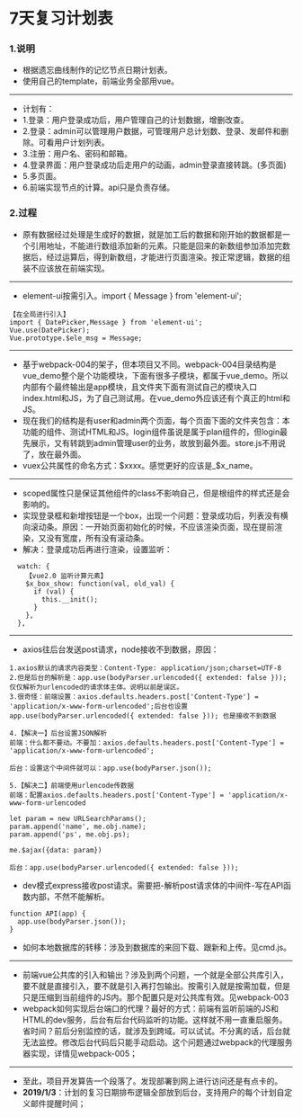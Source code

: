# 7天复习计划表

### 1.说明

* 根据遗忘曲线制作的记忆节点日期计划表。
* 使用自己的template，前端业务全部用vue。

--------------

* 计划有：
* 1.登录：用户登录成功后，用户管理自己的计划数据，增删改查。
* 2.登录：admin可以管理用户数据，可管理用户总计划数、登录、发邮件和删除。可看用户计划列表。
* 3.注册：用户名、密码和邮箱。
* 4.登录界面：用户登录成功后走用户的动画，admin登录直接转跳。(多页面)
* 5.多页面。
* 6.前端实现节点的计算。api只是负责存储。

### 2.过程

* 原有数据经过处理是生成好的数据，就是加工后的数据和刚开始的数据都是一个引用地址，不能进行数组添加新的元素。只能是回来的新数组参加添加完数据后，经过运算后，得到新数组，才能进行页面渲染。按正常逻辑，数据的组装不应该放在前端实现。

-----

* element-ui按需引入。import { Message } from 'element-ui';
```
【在全局进行引入】
import { DatePicker,Message } from 'element-ui';
Vue.use(DatePicker);
Vue.prototype.$ele_msg = Message;
```

----

* 基于webpack-004的架子，但本项目又不同。webpack-004目录结构是vue_demo整个是个功能模块，下面有很多子模块，都属于vue_demo。所以内部有个最终输出是app模块，且文件夹下面有测试自己的模块入口index.html和JS，为了自己测试用。在vue_demo外应该还有个真正的html和JS。
* 现在我们的结构是有user和admin两个页面，每个页面下面的文件夹包含：本功能的组件、测试HTML和JS。login组件虽说是属于plan组件的，但login最先展示，又有转跳到admin管理user的业务，故放到最外面。store.js不用说了，放在最外面。
* vuex公共属性的命名方式：$xxxx。感觉更好的应该是_$x_name。

----

* scoped属性只是保证其他组件的class不影响自己，但是根组件的样式还是会影响的。
* 实现登录框和新增按钮是一个box，出现一个问题：登录成功后，列表没有横向滚动条。原因：一开始页面初始化的时候，不应该渲染页面，现在提前渲染，又没有宽度，所有没有滚动条。
* 解决：登录成功后再进行渲染，设置监听：
```
  watch: {
    【vue2.0 监听计算元素】
    $x_box_show: function(val, old_val) {
      if (val) {
        this.__init();
      }
    },
  },
```

-----------------

* axios往后台发送post请求，node接收不到数据，原因：
```
1.axios默认的请求内容类型：Content-Type: application/json;charset=UTF-8
2.但是后台的解析是：app.use(bodyParser.urlencoded({ extended: false })); 仅仅解析为urlencoded的请求体主体。说明以前是误区。
3.很奇怪：前端设置：axios.defaults.headers.post['Content-Type'] = 'application/x-www-form-urlencoded';后台也设置app.use(bodyParser.urlencoded({ extended: false })); 也是接收不到数据

4.【解决一】后台设置JSON解析
前端：什么都不要动。不要加：axios.defaults.headers.post['Content-Type'] = 'application/x-www-form-urlencoded';

后台：设置这个中间件就可以：app.use(bodyParser.json());

5.【解决二】前端使用urlencode传数据
前端：配置axios.defaults.headers.post['Content-Type'] = 'application/x-www-form-urlencoded

let param = new URLSearchParams();
param.append('name', me.obj.name);
param.append('ps', me.obj.ps);

me.$ajax({data: param})

后台：app.use(bodyParser.urlencoded({ extended: false }));
```


* dev模式express接收post请求。需要把-解析post请求体的中间件-写在API函数内部，不然不能解析。
```
function API(app) {
  app.use(bodyParser.json());
}
```

* 如何本地数据库的转移：涉及到数据库的来回下载、跟新和上传。见cmd.js。

---------------

* 前端vue公共库的引入和输出？涉及到两个问题，一个就是全部公共库引入，要不就是直接引入，要不就是引入再打包输出。按需引入就是按需加载，但是只是压缩到当前组件的JS内。那个配置只是对公共库有效。见webpack-003
* webpack如何实现后台端口的代理？最好的方式：前端有监听前端的JS和HTML的dev服务，后台有后台代码监听的功能。这样就不用一直重启服务。省时间？前后分别监控的话，就涉及到跨域。可以试试。不分离的话，后台就无法监控。修改后台代码后只能手动启动。这个问题通过webpack的代理服务器实现，详情见webpack-005；

--------------------------------

* 至此，项目开发算告一个段落了。发现部署到网上进行访问还是有点卡的。
* **2019/1/3**：计划的复习日期排布逻辑全部放到后台，支持用户的每个计划自定义邮件提醒时间；

























